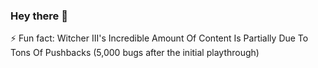 ### Hey there 👋

<!--
**rishabhpurohit/rishabhpurohit** is a ✨ _special_ ✨ repository because its `README.md` (this file) appears on your GitHub profile.Here are some ideas to get you started:-->

<!---- 🔭 I’m currently working on c++ projects-->
<!--- 🌱 I’m currently learning dsa-->
<!--- 👯 I’m looking to collaborate on ...-->
<!--- 🤔 I’m looking for help with Algos-->
<!--- 💬 Ask me about ML & DL-->
<!-- 📫 How to reach me: -->
⚡ Fun fact: Witcher III's Incredible Amount Of Content Is Partially Due To Tons Of Pushbacks (5,000 bugs after the initial playthrough)

